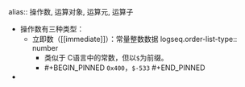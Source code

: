 alias:: 操作数, 运算对象, 运算元, 运算子

- 操作数有三种类型：
	- 立即数（[[immediate]]）：常量整数数据
	  logseq.order-list-type:: number
		- 类似于 C语言中的常数，但以`$`为前缀。
		- #+BEGIN_PINNED
		  `0x400`，`$-533`
		  #+END_PINNED
-